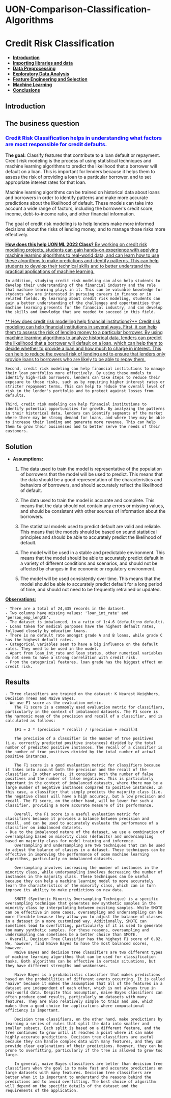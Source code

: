 # UON-Comparison-Classification-Algorithms

# Credit Risk Classification


* [**Introduction**](#introduction)
* [**Importing libraries and data**](#import)
* [**Data Preprocessing**](#preprocessing)
* [**Exploratory Data Analysis**](#exploratory_data_analysis)
* [**Feature Engineering and Selection**](#feature_engineering)
* [**Machine Learning**](#model)
* [**Conclusions**](#conclusions)

<a id='introduction'></a>

## Introduction
## The business question

### <span style="color:blue"> Credit Risk Classification helps in understanding what factors are most responsible for credit defaults.</span>

**The goal:** Classify features that contribute to a loan default or repayment.
Credit risk modeling is the process of using statistical techniques and machine learning algorithms to predict the likelihood that a borrower will default on a loan. This is important for lenders because it helps them to assess the risk of providing a loan to a particular borrower, and to set appropriate interest rates for that loan. 

Machine learning algorithms can be trained on historical data about loans and borrowers in order to identify patterns and make more accurate predictions about the likelihood of default. These models can take into account a wide range of factors, including the borrower's credit score, income, debt-to-income ratio, and other financial information. 

The goal of credit risk modeling is to help lenders make more informed decisions about the risks of lending money, and to manage those risks more effectively.

<ins>**How does this help UON ML 2022 Class?**<ins>
    By working on credit risk modeling projects, students can gain hands-on experience with applying machine learning algorithms to real-world data, and can learn how to use these algorithms to make predictions and identify patterns. This can help students to develop their technical skills and to better understand the practical applications of machine learning.

    In addition, studying credit risk modeling can also help students to develop their understanding of the financial industry and the role that machine learning plays in it. This can be valuable knowledge for students who are interested in pursuing careers in finance or in related fields. By learning about credit risk modeling, students can gain a better understanding of the challenges and opportunities that machine learning presents for the financial industry, and can develop the skills and knowledge that are needed to succeed in this field.

<ins> ** How does credit risk modelling help financial institutions?**<ins>
    Credit risk modeling can help financial institutions in several ways. First, it can help them to assess the risk of lending money to a particular borrower. By using machine learning algorithms to analyze historical data, lenders can predict the likelihood that a borrower will default on a loan, which can help them to decide whether to provide a loan and how much to charge in interest. This can help to reduce the overall risk of lending and to ensure that lenders only provide loans to borrowers who are likely to be able to repay them.

    Second, credit risk modeling can help financial institutions to manage their loan portfolios more effectively. By using these models to identify high-risk borrowers, lenders can take steps to reduce their exposure to those risks, such as by requiring higher interest rates or stricter repayment terms. This can help to reduce the overall level of risk in the lender's portfolio and to protect against losses from defaults.

    Third, credit risk modeling can help financial institutions to identify potential opportunities for growth. By analyzing the patterns in their historical data, lenders can identify segments of the market where there may be strong demand for loans, and where they may be able to increase their lending and generate more revenue. This can help them to grow their businesses and to better serve the needs of their customers.

## Solution

* **Assumptions:**
    1. The data used to train the model is representative of the population of borrowers that the model will be used to predict. This means that the data should be a good representation of the characteristics and behaviors of borrowers, and should accurately reflect the likelihood of default.

    2. The data used to train the model is accurate and complete. This means that the data should not contain any errors or missing values, and should be consistent with other sources of information about the borrowers.

    3. The statistical models used to predict default are valid and reliable. This means that the models should be based on sound statistical principles and should be able to accurately predict the likelihood of default.

    4. The model will be used in a stable and predictable environment. This means that the model should be able to accurately predict default in a variety of different conditions and scenarios, and should not be affected by changes in the economic or regulatory environment.

    5. The model will be used consistently over time. This means that the model should be able to accurately predict default for a long period of time, and should not need to be frequently retrained or updated.

<ins>**Observations**:<ins>

    - There are a total of 24,435 records in the dataset. 
    - Two columns have missing values: 'loan_int_rate' and 'person_emp_length'. 
    - The dataset is imbalanced, in a ratio of 1:4.6 (default:no default).
    - Loans taken for medical purposes have the highest default rates, followed closely by education loans. 
    - There is no default rate amongst grade A and B loans, while grade C has the highest default rates. 
    - Categorical variables seem to have a big influence on the default rates. They need to be used in the model. 
    - Apart from loan_int_rate and loan_status, other numerical variables do not seem to have a strong correlation with credit risk. 
    - From the categorical features, loan grade has the biggest effect on credit risk. 

## Results
    - Three classifiers are trained on the dataset: K Nearest Neighbors, Decision Trees and Naive Bayes. 
    - We use F1 score as the evaluation metric. 
        The F1 score is a commonly used evaluation metric for classifiers, particularly in the context of imbalanced datasets. The F1 score is the harmonic mean of the precision and recall of a classifier, and is calculated as follows:

        $F1 = 2 * (precision * recall) / (precision + recall)$

        The precision of a classifier is the number of true positives (i.e. correctly predicted positive instances) divided by the total number of predicted positive instances. The recall of a classifier is the number of true positives divided by the total number of actual positive instances.

        The F1 score is a good evaluation metric for classifiers because it takes into account both the precision and the recall of the classifier. In other words, it considers both the number of false positives and the number of false negatives. This is particularly important in the context of imbalanced datasets, where there may be a large number of negative instances compared to positive instances. In this case, a classifier that simply predicts the majority class (i.e. the negative class) will have a high accuracy, but a low precision and recall. The F1 score, on the other hand, will be lower for such a classifier, providing a more accurate measure of its performance.

        Overall, the F1 score is a useful evaluation metric for classifiers because it provides a balance between precision and recall, and can be used to accurately evaluate the performance of a classifier on imbalanced datasets.
    - Due to the imbalanced nature of the dataset, we use a combination of oversampling based on minority class (defaults) and undersampling based on majority class for model training and inference. 
        Oversampling and undersampling are two techniques that can be used to adjust the balance of classes in a dataset. These techniques can be effective in improving the performance of some machine learning algorithms, particularly on imbalanced datasets.

        Oversampling involves increasing the number of instances in the minority class, while undersampling involves decreasing the number of instances in the majority class. These techniques can be useful because they can help a machine learning model to more accurately learn the characteristics of the minority class, which can in turn improve its ability to make predictions on new data.

        SMOTE (Synthetic Minority Oversampling Technique) is a specific oversampling technique that generates new synthetic samples in the minority class by interpolating between existing samples. While SMOTE can be effective in some cases, oversampling and undersampling can be more flexible because they allow you to adjust the balance of classes in a dataset in a more customized way. Additionally, SMOTE can sometimes lead to overfitting, particularly if it is used to generate too many synthetic samples. For these reasons, oversampling and undersampling can sometimes be a better choice than SMOTE.
    - Overall, Decision Tree Classifier has the highest F1 score of 0.82. We, however, find Naive Bayes to have the most balanced scores, however. 
        Naive Bayes and decision tree classifiers are two different types of machine learning algorithms that can be used for classification tasks. Both algorithms can be effective in certain situations, but they have different strengths and weaknesses.

        Naive Bayes is a probabilistic classifier that makes predictions based on the probabilities of different events occurring. It is called "naive" because it makes the assumption that all of the features in a dataset are independent of each other, which is not always true in real-world data. Despite this assumption, naive Bayes classifiers can often produce good results, particularly on datasets with many features. They are also relatively simple to train and use, which makes them a good choice for applications where computational efficiency is important.

        Decision tree classifiers, on the other hand, make predictions by learning a series of rules that split the data into smaller and smaller subsets. Each split is based on a different feature, and the tree continues to grow until it reaches a point where it can make highly accurate predictions. Decision tree classifiers are useful because they can handle complex data with many features, and they can provide clear explanations of their predictions. However, they can be prone to overfitting, particularly if the tree is allowed to grow too large.

        In general, naive Bayes classifiers are better than decision tree classifiers when the goal is to make fast and accurate predictions on large datasets with many features. Decision tree classifiers are better when it is important to understand the reasons behind the predictions and to avoid overfitting. The best choice of algorithm will depend on the specific details of the dataset and the requirements of the application.